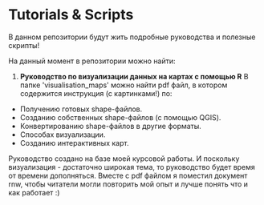 Tutorials & Scripts
===================

В данном репозитории будут жить подробные руководства и полезные скрипты!

На данный момент в репозитории можно найти:

1. **Руководство по визуализации данных на картах с помощью R**
В папке 'visualisation_maps' можно найти pdf файл, в котором содержится инструкция (с картинками!) по:
* Получению готовых shape-файлов.
* Созданию собственных shape-файлов (с помощью QGIS).
* Конвертированию shape-файлов в другие форматы.
* Способах визуализации.
* Созданию интерактивных карт.

Руководство создано на базе моей курсовой работы. И поскольку визуализация - достаточно широкая тема, то руководство будет время от времени дополняться.
Вместе с pdf файлом я поместил документ rnw, чтобы читатели могли повторить мой опыт и лучше понять что и как работает :)
